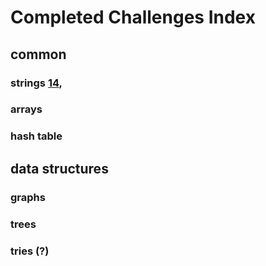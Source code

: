 # Completed Challenges Index

## common

### strings [14](./14),

### arrays

### hash table

## data structures

### graphs

### trees

### tries (?)
